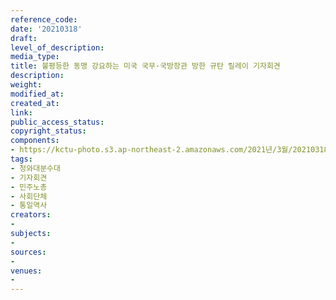 ```yaml
---
reference_code: 
date: '20210318'
draft: 
level_of_description: 
media_type: 
title: 불평등한 동맹 강요하는 미국 국무·국방장관 방한 규탄 릴레이 기자회견
description: 
weight: 
modified_at: 
created_at: 
link: 
public_access_status: 
copyright_status: 
components:
- https://kctu-photo.s3.ap-northeast-2.amazonaws.com/2021년/3월/20210318-불평등한+동맹+강요하는+미국+국무·국방장관+방한+규탄+릴레이+기자회견_청와대분수대_기자회견_민주노총_사회단체_통일역사/_5D44852.jpg
tags:
- 청와대분수대
- 기자회견
- 민주노총
- 사회단체
- 통일역사
creators:
- 
subjects:
- 
sources:
- 
venues:
- 
---
```


